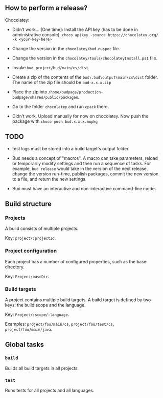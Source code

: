 ## How to perform a release?

Chocolatey:

- Didn't work... [One time]: Install the API key (has to be done in administrative console): `choco apikey -source https://chocolatey.org/ -k <your-key-here>`

- Change the version in the `chocolatey/bud.nuspec` file.

- Change the version in the `chocolatey/tools/chocolateyInstall.ps1` file.

- Invoke `bud project/bud/main/cs/dist`.

- Create a zip of the contents of the `bud\.bud\output\main\cs\dist` folder. The name of the zip file should be `bud-x.x.x.zip`

- Place the zip into `/home/budpage/production-budpage/shared/public/packages`.

- Go to the folder `chocolatey` and run `cpack` there.

- Didn't work. Upload manually for now on chocolatey. Now push the package with `choco push bud.x.x.x.nupkg`

## TODO

- test logs must be stored into a build target's output folder.

- Bud needs a concept of "macros". A macro can take parameters, reload or temporarily modify settings and then run a sequence of tasks. For example, `bud release` would take in the version of the next release, change the version run-time, publish packages, commit the new version to a file, and return the new settings.

- Bud must have an interactive and non-interactive command-line mode.

## Build structure

### Projects

A build consists of multiple projects.

Key: `project/:projectId`.  

### Project configuration

Each project has a number of configured properties, such as the base directory.

Key: `Project/baseDir`.

### Build targets

A project contains multiple build targets. A build target is defined by two keys: the build scope and the language.

Key: `Project/:scope/:language`.

Examples: `project/foo/main/cs`, `project/foo/test/cs`, `project/foo/main/java`.

## Global tasks

### `build`

Builds all build targets in all projects.

### `test`

Runs tests for all projects and all languages.